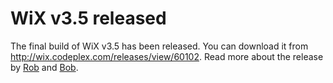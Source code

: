 # WiX v3.5 released

The final build of WiX v3.5 has been released. You can download it from <a href="http://wix.codeplex.com/releases/view/60102">http://wix.codeplex.com/releases/view/60102</a>. Read more about the release by <a href="http://robmensching.com/blog/posts/2011/1/31/WiX-v3.5-released">Rob</a> and <a href="http://www.joyofsetup.com/2011/01/31/wix-v3-5-is-released/">Bob</a>.
